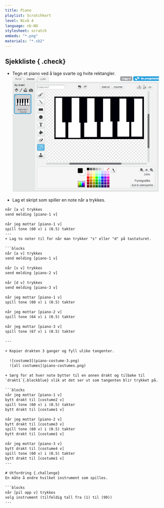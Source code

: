 ```yaml
---
title: Piano
playlist: Scratchkort
level: Nivå 4
language: nb-NO
stylesheet: scratch
embeds: "*.png"
materials: "*.sb2"
---
```


## Sjekkliste { .check}

+ Tegn et piano ved å lage svarte og hvite rektangler.
  ![costume1](piano-costume-1.png)

+ Lag et skript som spiller en note når a trykkes.

```blocks
når [a v] trykkes
send melding [piano-1 v]

når jeg mottar [piano-1 v]
spill tone (60 v) i (0.5) takter
---
+ Lag to noter til for når man trykker "s" eller "d" på tastaturet.

```blocks
når [a v] trykkes
send melding [piano-1 v]

når [s v] trykkes
send melding [piano-2 v]

når [d v] trykkes
send melding [piano-3 v]

når jeg mottar [piano-1 v]
spill tone (60 v) i (0.5) takter

når jeg mottar [piano-2 v]
spill tone (64 v) i (0.5) takter

når jeg mottar [piano-3 v]
spill tone (67 v) i (0.5) takter

---

+ Kopier drakten 3 ganger og fyll ulike tangenter.

  ![costume3](piano-costume-3.png)
  ![all costumes](piano-costumes.png)

+ Sørg for at hver note bytter til en annen drakt og tilbake til `drakt1`{.blockblue} slik at det ser ut som tangenten blir trykket på.

```blocks
når jeg mottar [piano-1 v]
bytt drakt til [costume2 v]
spill tone (60 v) i (0.5) takter
bytt drakt til [costume1 v]

når jeg mottar [piano-2 v]
bytt drakt til [costume3 v]
spill tone (60 v) i (0.5) takter
bytt drakt til [costume1 v]

når jeg mottar [piano-3 v]
bytt drakt til [costume4 v]
spill tone (60 v) i (0.5) takter
bytt drakt til [costume1 v]
---

# Utfordring {.challenge} 
En måte å endre hvilket instrument som spilles.

```blocks
når [pil opp v] trykkes
velg instrument (tilfeldig tall fra (1) til (99))
---

